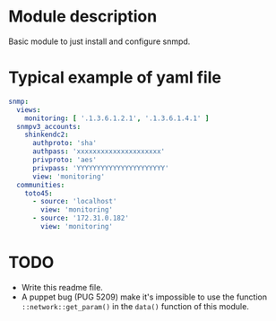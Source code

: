 # Module description

Basic module to just install and configure snmpd.


# Typical example of yaml file

```yaml
snmp:
  views:
    monitoring: [ '.1.3.6.1.2.1', '.1.3.6.1.4.1' ]
  snmpv3_accounts:
    shinkendc2:
      authproto: 'sha'
      authpass: 'xxxxxxxxxxxxxxxxxxxxx'
      privproto: 'aes'
      privpass: 'YYYYYYYYYYYYYYYYYYYYYY'
      view: 'monitoring'
  communities:
    toto45:
      - source: 'localhost'
        view: 'monitoring'
      - source: '172.31.0.182'
        view: 'monitoring'
```


# TODO

* Write this readme file.
* A puppet bug (PUG 5209) make it's impossible to use
the function `::network::get_param()` in the `data()`
function of this module.



